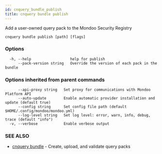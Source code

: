 ```yaml
---
id: cnquery_bundle_publish
title: cnquery bundle publish
---
```


Add a user-owned query pack to the Mondoo Security Registry

```
cnquery bundle publish [path] [flags]
```

### Options

```
  -h, --help                  help for publish
      --pack-version string   Override the version of each pack in the bundle
```

### Options inherited from parent commands

```
      --api-proxy string   Set proxy for communications with Mondoo Platform API
      --auto-update        Enable automatic provider installation and update (default true)
      --config string      Set config file path (default $HOME/.config/mondoo/mondoo.yml)
      --log-level string   Set log level: error, warn, info, debug, trace (default "info")
  -v, --verbose            Enable verbose output
```

### SEE ALSO

- [cnquery bundle](cnquery_bundle.md) - Create, upload, and validate query packs
